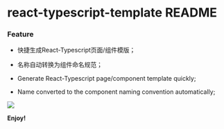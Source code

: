 # react-typescript-template README

### Feature
- 快捷生成React-Typescript页面/组件模版；
- 名称自动转换为组件命名规范；


- Generate React-Typescript page/component template quickly;
- Name converted to the component naming convention automatically;

![](https://raw.githubusercontent.com/aaaaahua/blog/main/public/images/Untitled.gif)

**Enjoy!**
